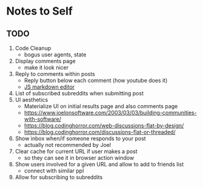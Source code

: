 # Notes to Self
## TODO
1. Code Cleanup
    - bogus user agents, state
1. Display comments page
    - make it look nicer
1. Reply to comments within posts
    - Reply button below each comment (how youtube does it)
    - [JS markdown editor](https://simplemde.com/)
1. List of subscribed subreddits when submitting post
1. UI aesthetics
    - Materialize UI on initial results page and also comments page
    - https://www.joelonsoftware.com/2003/03/03/building-communities-with-software/
    - https://blog.codinghorror.com/web-discussions-flat-by-design/
    - https://blog.codinghorror.com/discussions-flat-or-threaded/
1. Show inbox when/if someone responds to your post
    - actually not recommended by Joel
1. Clear cache for current URL if user makes a post
    - so they can see it in browser action window
1. Show users involved for a given URL and allow to add to friends list
    - connect with similar ppl
1. Allow for subscribing to subreddits
